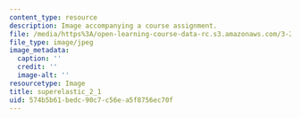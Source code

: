 ```yaml
---
content_type: resource
description: Image accompanying a course assignment.
file: /media/https%3A/open-learning-course-data-rc.s3.amazonaws.com/3-22-mechanical-behavior-of-materials-spring-2008/574b5b61bedc90c7c56ea5f8756ec70f_superelastic_2_1.jpg
file_type: image/jpeg
image_metadata:
  caption: ''
  credit: ''
  image-alt: ''
resourcetype: Image
title: superelastic_2_1
uid: 574b5b61-bedc-90c7-c56e-a5f8756ec70f
---
```

